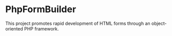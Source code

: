 # PhpFormBuilder
This project promotes rapid development of HTML forms through an object-oriented PHP framework.
